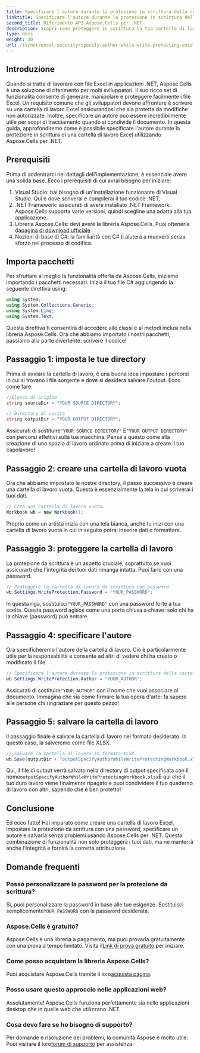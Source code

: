 ```yaml
---
title: Specificare l'autore durante la protezione in scrittura della cartella di lavoro di Excel
linktitle: Specificare l'autore durante la protezione in scrittura della cartella di lavoro di Excel
second_title: Riferimento API Aspose.Cells per .NET
description: Scopri come proteggere in scrittura la tua cartella di lavoro di Excel specificando un autore utilizzando Aspose.Cells per .NET in questa guida dettagliata.
type: docs
weight: 30
url: /it/net/excel-security/specify-author-while-write-protecting-excel-workbook/
---
```

## Introduzione

Quando si tratta di lavorare con file Excel in applicazioni .NET, Aspose.Cells è una soluzione di riferimento per molti sviluppatori. Il suo ricco set di funzionalità consente di generare, manipolare e proteggere facilmente i file Excel. Un requisito comune che gli sviluppatori devono affrontare è scrivere su una cartella di lavoro Excel assicurandosi che sia protetta da modifiche non autorizzate. Inoltre, specificare un autore può essere incredibilmente utile per scopi di tracciamento quando si condivide il documento. In questa guida, approfondiremo come è possibile specificare l'autore durante la protezione in scrittura di una cartella di lavoro Excel utilizzando Aspose.Cells per .NET.

## Prerequisiti

Prima di addentrarci nei dettagli dell'implementazione, è essenziale avere una solida base. Ecco i prerequisiti di cui avrai bisogno per iniziare:

1. Visual Studio: hai bisogno di un'installazione funzionante di Visual Studio. Qui è dove scriverai e compilerai il tuo codice .NET.
2. .NET Framework: assicurati di avere installato .NET Framework. Aspose.Cells supporta varie versioni, quindi scegline una adatta alla tua applicazione.
3.  Libreria Aspose.Cells: devi avere la libreria Aspose.Cells. Puoi ottenerla da[pagina di download ufficiale](https://releases.aspose.com/cells/net/).
4. Nozioni di base di C#: la familiarità con C# ti aiuterà a muoverti senza sforzo nel processo di codifica.

## Importa pacchetti

Per sfruttare al meglio la funzionalità offerta da Aspose.Cells, iniziamo importando i pacchetti necessari. Inizia il tuo file C# aggiungendo la seguente direttiva using:

```csharp
using System;
using System.Collections.Generic;
using System.Linq;
using System.Text;
```

Questa direttiva ti consentirà di accedere alle classi e ai metodi inclusi nella libreria Aspose.Cells. Ora che abbiamo importato i nostri pacchetti, passiamo alla parte divertente: scrivere il codice!

## Passaggio 1: imposta le tue directory

Prima di avviare la cartella di lavoro, è una buona idea impostare i percorsi in cui si trovano i file sorgente e dove si desidera salvare l'output. Ecco come fare:

```csharp
//Elenco di origine
string sourceDir = "YOUR SOURCE DIRECTORY";

// Directory di uscita
string outputDir = "YOUR OUTPUT DIRECTORY";
```

 Assicurati di sostituire`"YOUR SOURCE DIRECTORY"` E`"YOUR OUTPUT DIRECTORY"` con percorsi effettivi sulla tua macchina. Pensa a questo come alla creazione di uno spazio di lavoro ordinato prima di iniziare a creare il tuo capolavoro!

## Passaggio 2: creare una cartella di lavoro vuota

Ora che abbiamo impostato le nostre directory, il passo successivo è creare una cartella di lavoro vuota. Questa è essenzialmente la tela in cui scriverai i tuoi dati.

```csharp
// Crea una cartella di lavoro vuota.
Workbook wb = new Workbook();
```

Proprio come un artista inizia con una tela bianca, anche tu inizi con una cartella di lavoro vuota in cui in seguito potrai inserire dati o formattare.

## Passaggio 3: proteggere la cartella di lavoro

La protezione da scrittura è un aspetto cruciale, soprattutto se vuoi assicurarti che l'integrità dei tuoi dati rimanga intatta. Puoi farlo con una password.

```csharp
// Proteggere la cartella di lavoro da scrittura con password.
wb.Settings.WriteProtection.Password = "YOUR_PASSWORD";
```

 In questa riga, sostituisci`"YOUR_PASSWORD"` con una password forte a tua scelta. Questa password agisce come una porta chiusa a chiave: solo chi ha la chiave (password) può entrare.

## Passaggio 4: specificare l'autore

Ora specificheremo l'autore della cartella di lavoro. Ciò è particolarmente utile per la responsabilità e consente ad altri di vedere chi ha creato o modificato il file.

```csharp
// Specificare l'autore durante la protezione in scrittura della cartella di lavoro.
wb.Settings.WriteProtection.Author = "YOUR_AUTHOR";
```

 Assicurati di sostituire`"YOUR_AUTHOR"` con il nome che vuoi associare al documento. Immagina che sia come firmare la tua opera d'arte: fa sapere alle persone chi ringraziare per questo pezzo!

## Passaggio 5: salvare la cartella di lavoro

Il passaggio finale è salvare la cartella di lavoro nel formato desiderato. In questo caso, la salveremo come file XLSX. 

```csharp
// Salvare la cartella di lavoro in formato XLSX.
wb.Save(outputDir + "outputSpecifyAuthorWhileWriteProtectingWorkbook.xlsx");
```

 Qui, il file di output verrà salvato nella directory di output specificata con il nome`outputSpecifyAuthorWhileWriteProtectingWorkbook.xlsx`È qui che il tuo duro lavoro viene finalmente ripagato e puoi condividere il tuo quaderno di lavoro con altri, sapendo che è ben protetto!

## Conclusione

Ed ecco fatto! Hai imparato come creare una cartella di lavoro Excel, impostare la protezione da scrittura con una password, specificare un autore e salvarla senza problemi usando Aspose.Cells per .NET. Questa combinazione di funzionalità non solo proteggerà i tuoi dati, ma ne manterrà anche l'integrità e fornirà la corretta attribuzione.

## Domande frequenti

### Posso personalizzare la password per la protezione da scrittura?  
 Sì, puoi personalizzare la password in base alle tue esigenze. Sostituisci semplicemente`YOUR_PASSWORD` con la password desiderata.

### Aspose.Cells è gratuito?  
 Aspose.Cells è una libreria a pagamento, ma puoi provarla gratuitamente con una prova a tempo limitato. Visita il[Link di prova gratuito](https://releases.aspose.com/) per iniziare.

### Come posso acquistare la libreria Aspose.Cells?  
 Puoi acquistare Aspose.Cells tramite il loro[acquista pagina](https://purchase.aspose.com/buy).

### Posso usare questo approccio nelle applicazioni web?  
Assolutamente! Aspose.Cells funziona perfettamente sia nelle applicazioni desktop che in quelle web che utilizzano .NET.

### Cosa devo fare se ho bisogno di supporto?  
 Per domande e risoluzione dei problemi, la comunità Aspose è molto utile. Puoi visitare il loro[forum di supporto](https://forum.aspose.com/c/cells/9) per assistenza.